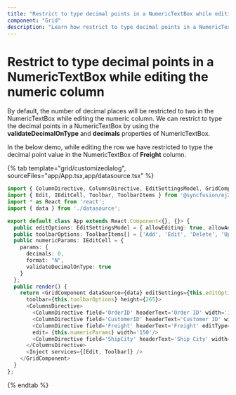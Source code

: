 ```yaml
---
title: "Restrict to type decimal points in a NumericTextBox while editing the numeric column"
component: "Grid"
description: "Learn how restrict to type decimal points in a NumericTextBox while editing the numeric column."
---
```


# Restrict to type decimal points in a NumericTextBox while editing the numeric column

By default, the number of decimal places will be restricted to two in the NumericTextBox while editing the numeric column. We can restrict to type the decimal points in a NumericTextBox by using the **validateDecimalOnType** and **decimals** properties of NumericTextBox.

In the below demo, while editing the row we have restricted to type the decimal point value in the NumericTextBox of **Freight** column.

{% tab template="grid/customizedialog", sourceFiles="app/App.tsx,app/datasource.tsx" %}

```typescript
import { ColumnDirective, ColumnsDirective, EditSettingsModel, GridComponent, Inject } from '@syncfusion/ej2-react-grids';
import { Edit, IEditCell, Toolbar, ToolbarItems } from '@syncfusion/ej2-react-grids';
import * as React from 'react';
import { data } from './datasource';

export default class App extends React.Component<{}, {}> {
  public editOptions: EditSettingsModel = { allowEditing: true, allowAdding: true, allowDeleting: true };
  public toolbarOptions: ToolbarItems[] = ['Add', 'Edit', 'Delete', 'Update', 'Cancel'];
  public numericParams: IEditCell = {
    params: {
      decimals: 0,
      format: "N",
      validateDecimalOnType: true
    }
  };
  public render() {
    return <GridComponent dataSource={data} editSettings={this.editOptions}
      toolbar={this.toolbarOptions} height={265}>
      <ColumnsDirective>
        <ColumnDirective field='OrderID' headerText='Order ID' width='100' textAlign="Right" isPrimaryKey={true}/>
        <ColumnDirective field='CustomerID' headerText='Customer ID' width='120'/>
        <ColumnDirective field='Freight' headerText='Freight' editType= 'numericedit'
        edit= {this.numericParams} width='150'/>
        <ColumnDirective field='ShipCity' headerText='Ship City' width='150'/>
      </ColumnsDirective>
      <Inject services={[Edit, Toolbar]} />
    </GridComponent>
  }
};
```

{% endtab %}
